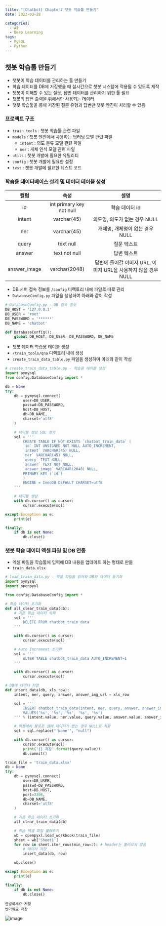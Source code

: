 ```yaml
---
title: "[Chatbot] Chapter7 챗봇 학습툴 만들기"
date: 2023-03-28

categories:
  - AI
  - Deep Learning
tags:
  - MySQL
  - Python
---
```


## 챗봇 학습툴 만들기

- 챗봇이 학습 데이터를 관리하는 툴 만들기
- 학습 데이터를 DB에 저장했을 때 실시간으로 챗봇 시스템에 적용될 수 있도록 제작
- 챗봇이 이해할 수 있는 질문, 답변 데이터를 관리하기 위한 툴 필요
- 챗봇의 답변 출력을 위해서만 사용되는 데이터
- 챗봇 학습툴을 통해 저장된 질문 유형과 답변만 챗봇 엔진이 처리할 수 있음

### 프로젝트 구조
- `train_tools` : 챗봇 학습툴 관련 파일
- `models` : 챗봇 엔진에서 사용하는 딥러닝 모델 관련 파일
    - `intent` : 의도 분류 모델 관련 파일
    - `ner` : 개체 인식 모델 관련 파일
- `utils` : 챗봇 개발에 필요한 유틸리티
- `config` : 챗봇 개발에 필요한 설정
- `test` : 챗봇 개발에 필요한 테스트 코드

### 학습용 데이터베이스 설계 및 데이터 테이블 생성

|컬럼|속성|설명|
|:---:|:---:|:---:|
|id|int primary key not null|학습 데이터 id|
|intent|varchar(45)|의도명, 의도가 없는 경우 NULL|
|ner|varchar(45)|개체명, 개체명이 없는 경우 NULL|
|query|text null|질문 텍스트|
|answer|text not null|답변 텍스트|
|answer_image|varchar(2048)|답변에 들어갈 이미지 URL, 이미지 URL을 사용하지 않을 경우 NULL|

- DB 서버 접속 정보를 `/config` 디렉토리 내에 파일로 따로 관리
- `DatabaseConfig.py` 파일을 생성하여 아래와 같이 작성


```python
# DatabaseConfig.py - DB 접속 정보
DB_HOST = '127.0.0.1'
DB_USER = 'root'
DB_PASSWORD = '******'
DB_NAME = 'chatbot'

def DatabaseConfig():
    global DB_HOST, DB_USER, DB_PASSWORD, DB_NAME
```

- 챗봇 데이터 학습용 테이블 생성
- `/train_tools/qna` 디렉토리 내에 생성
- `create_train_data_table.py` 파일을 생성하여 아래와 같이 작성


```python
# create_train_data_table.py - 학습용 테이블 생성
import pymysql
from config.DatabaseConfig import *
```


```python
db = None
try:
    db = pymysql.connect(
        user=DB_USER, 
        passwd=DB_PASSWORD, 
        host=DB_HOST, 
        db=DB_NAME, 
        charset='utf8'
    )

    # 테이블 생성 SQL 정의
    sql = '''
        CREATE TABLE IF NOT EXISTS `chatbot_train_data` (
        `id` INT UNSIGNED NOT NULL AUTO_INCREMENT,
        `intent` VARCHAR(45) NULL,
        `ner` VARCHAR(45) NULL,
        `query` TEXT NULL,
        `answer` TEXT NOT NULL,
        `answer_image` VARCHAR(2048) NULL,
        PRIMARY KEY (`id`)
        )
        ENGINE = InnoDB DEFAULT CHARSET=utf8
    '''

    # 테이블 생성
    with db.cursor() as cursor:
        cursor.execute(sql)

except Exception as e:
    print(e)

finally:
    if db is not None:
        db.close()
```

### 챗봇 학습 데이터 엑셀 파일 및 DB 연동
- 엑셀 파일을 학습툴에 입력해 DB 내용을 업데이트 하는 형태로 만듦
- `train_data.xlsx`


```python
# load_train_data.py - 엑셀 파일을 읽어와 DB와 데이터 동기화
import pymysql
import openpyxl

from config.DatabaseConfig import *

# 학습 데이터 초기화
def all_clear_train_data(db):
    # 기존 학습 데이터 삭제
    sql = '''
        DELETE FROM chatbot_train_data
    '''

    with db.cursor() as cursor:
        cursor.execute(sql)

    # Auto Increment 초기화
    sql = '''
        ALTER TABLE chatbot_train_data AUTO_INCREMENT=1
    '''

    with db.cursor() as cursor:
        cursor.execute(sql)

# DB에 데이터 저장
def insert_data(db, xls_row):
    intent, ner, query, answer, answer_img_url = xls_row

    sql = '''
        INSERT chatbot_train_data(intent, ner, query, answer, answer_image)
        VALUES('%s', '%s', '%s', '%s', '%s')
    ''' % (intent.value, ner.value, query.value, answer.value, answer_img_url.value)

    # 엑셀에서 불로운 셀에 데이터가 없는 경우 NULL로 치환
    sql = sql.replace("'None'", "null")

    with db.cursor() as cursor:
        cursor.execute(sql)
        print('{} 저장'.format(query.value))
        db.commit()

train_file = 'train_data.xlsx'
db = None
try:
    db = pymysql.connect(
        user=DB_USER, 
        passwd=DB_PASSWORD, 
        host=DB_HOST, 
        port=3306,
        db=DB_NAME, 
        charset='utf8'
    )

    # 기존 학습 데이터 초기화
    all_clear_train_data(db)

    # 학습 엑셀 파일 불러오기
    wb = openpyxl.load_workbook(train_file)
    sheet = wb['Sheet1']
    for row in sheet.iter_rows(min_row=2): # header는 불러오지 않음
        # 데이터 저장
        insert_data(db, row)

    wb.close()

except Exception as e:
    print(e)

finally:
    if db is not None:
        db.close()
```

    안녕하세요 저장
    반가워요 저장
    
![image](https://user-images.githubusercontent.com/100760303/228180939-d780394c-7bcb-42eb-bee2-de79be11def2.png)
